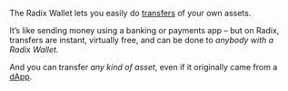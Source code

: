 The Radix Wallet lets you easily do [transfers](?glossaryAnchor=transfers) of your own assets.

It’s like sending money using a banking or payments app – but on Radix, transfers are instant, virtually free, and can be done to _anybody with a Radix Wallet_.

And you can transfer _any kind of asset_, even if it originally came from a [dApp](?glossaryAnchor=dapp).
